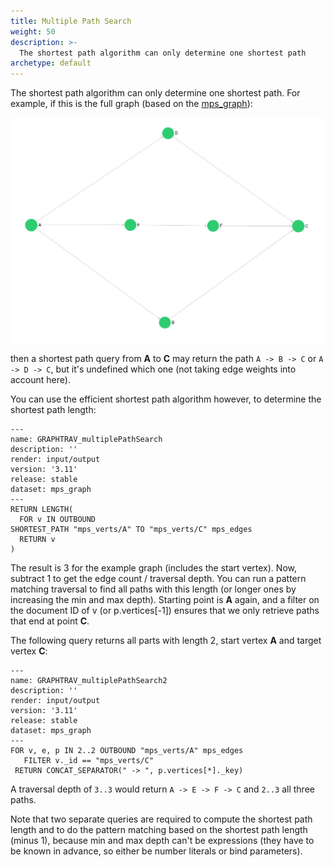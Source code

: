 ```yaml
---
title: Multiple Path Search
weight: 50
description: >-
  The shortest path algorithm can only determine one shortest path
archetype: default
---
```

The shortest path algorithm can only determine one shortest path.
For example, if this is the full graph (based on the [mps_graph](../../core-topics/graphs/_index.md#the-mps-graph)):

![Example Graph](../../../images/mps_graph.png)

then a shortest path query from **A** to **C** may return the path `A -> B -> C` or `A -> D -> C`, but it's undefined which one (not taking edge weights into account here).

You can use the efficient shortest path algorithm however, to determine the shortest path length:

```aql
---
name: GRAPHTRAV_multiplePathSearch
description: ''
render: input/output
version: '3.11'
release: stable
dataset: mps_graph
---
RETURN LENGTH(
  FOR v IN OUTBOUND
SHORTEST_PATH "mps_verts/A" TO "mps_verts/C" mps_edges
  RETURN v
)   
```

The result is 3 for the example graph (includes the start vertex). Now, subtract 1 to get the edge count / traversal depth. You can run a pattern matching traversal to find all paths with this length (or longer ones by increasing the min and max depth). Starting point is **A** again, and a filter on the document ID of v (or p.vertices[-1]) ensures that we only retrieve paths that end at point **C**.

The following query returns all parts with length 2, start vertex **A** and target vertex **C**:

```aql
---
name: GRAPHTRAV_multiplePathSearch2
description: ''
render: input/output
version: '3.11'
release: stable
dataset: mps_graph
---
FOR v, e, p IN 2..2 OUTBOUND "mps_verts/A" mps_edges
   FILTER v._id == "mps_verts/C"
 RETURN CONCAT_SEPARATOR(" -> ", p.vertices[*]._key)
```

A traversal depth of `3..3` would return `A -> E -> F -> C` and `2..3` all three paths.

Note that two separate queries are required to compute the shortest path length and to do the pattern matching based on the shortest path length (minus 1), because min and max depth can't be expressions (they have to be known in advance, so either be number literals or bind parameters).
